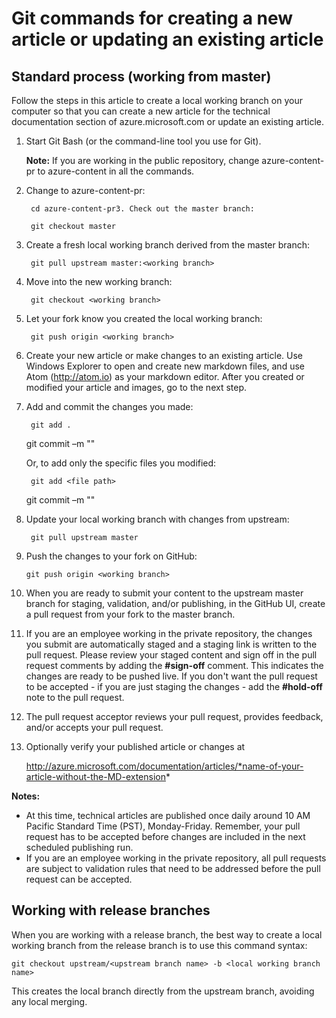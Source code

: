 <properties pageTitle="Git commands for creating a new article or updating an existing article" description="Steps for working with the Azure technical content GitHub repositories." metaKeywords="" services="" solutions="" documentationCenter="" authors="tysonn" videoId="" scriptId="" manager="carolz" />

<tags ms.service="contributor-guide" ms.devlang="" ms.topic="article" ms.tgt_pltfrm="" ms.workload="" ms.date="01/16/2015" ms.author="tysonn" />

# Git commands for creating a new article or updating an existing article
## Standard process (working from master)
Follow the steps in this article to create a local working branch on your computer so that you can create a new article for the technical documentation section of azure.microsoft.com or update an existing article.

1. Start Git Bash (or the command-line tool you use for Git).

   **Note:** If you are working in the public repository, change azure-content-pr to azure-content in all the commands.

2. Change to azure-content-pr:

        cd azure-content-pr3. Check out the master branch:

        git checkout master
4. Create a fresh local working branch derived from the master branch:

        git pull upstream master:<working branch>



1. Move into the new working branch:

        git checkout <working branch>
2. Let your fork know you created the local working branch:

        git push origin <working branch>
3. Create your new article or make changes to an existing article. Use Windows Explorer to open and create new markdown files, and use Atom (http://atom.io) as your markdown editor. After you created or modified your article and images, go to the next step.

4. Add and commit the changes you made:

        git add .
     git commit –m "<comment>"

   Or, to add only the specific files you modified:

        git add <file path>
     git commit –m "<comment>"
5. Update your local working branch with changes from upstream:

        git pull upstream master
6. Push the changes to your fork on GitHub:

       git push origin <working branch>
7. When you are ready to submit your content to the upstream master branch for staging, validation, and/or publishing, in the GitHub UI, create a pull request from your fork to the master branch.

8. If you are an employee working in the private repository, the changes you submit are automatically staged and a staging link is written to the pull request. Please review your staged content and sign off in the pull request comments by adding the **#sign-off** comment.  This indicates the changes are ready to be pushed live.  If you don't want the pull request to be accepted - if you are just staging the changes - add the **#hold-off** note to the pull request.

9. The pull request acceptor reviews your pull request, provides feedback, and/or accepts your pull request. 

10. Optionally verify your published article or changes at

    http://azure.microsoft.com/documentation/articles/*name-of-your-article-without-the-MD-extension*


**Notes:**

* At this time, technical articles are published once daily around 10 AM Pacific Standard Time (PST), Monday-Friday. Remember, your pull request has to be accepted before changes are included in the next scheduled publishing run.
* If you are an employee working in the private repository, all pull requests are subject to validation rules that need to be addressed before the pull request can be accepted. 

## Working with release branches
When you are working with a release branch, the best way to create a local working branch from the release branch is to use this command syntax:

    git checkout upstream/<upstream branch name> -b <local working branch name>

This creates the local branch directly from the upstream branch, avoiding any local merging.

